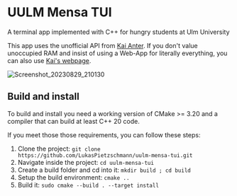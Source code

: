 # UULM Mensa TUI
A terminal app implemented with C++ for hungry students at Ulm University

This app uses the unofficial API from [Kai Anter](https://github.com/Tanikai/).
If you don't value unoccupied RAM and insist of using a Web-App for literally everything, you can also use [Kai's webpage](https://mensaplan.anter.dev/).

![Screenshot_20230829_210130](https://github.com/LukasPietzschmann/uulm-mensa-tui/assets/49213919/8973603f-12dd-44db-8413-a3cab523ad1b)


## Build and install
To build and install you need a working version of CMake >= 3.20 and a compiler that can
build at least C++ 20 code.

If you meet those those requirements, you can follow these steps:
1. Clone the project: `git clone https://github.com/LukasPietzschmann/uulm-mensa-tui.git`
2. Navigate inside the project: `cd uulm-mensa-tui`
3. Create a build folder and cd into it: `mkdir build ; cd build`
4. Setup the build environment: `cmake ..`
5. Build it: `sudo cmake --build . --target install`
